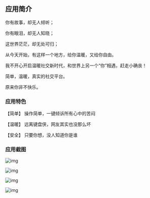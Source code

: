 ## 应用简介

你有故事，却无人倾听；

你有眼泪，却无人知晓；

这世界茫茫，却无处可归；

从今天开始，有这样一个地方，给你温暖，又给你自由。

我不开心开启温暖社交新时代，和世界上另一个“你”相遇，赶走小确丧！

简单，温暖，真实的社交平台。

原来你非不快乐。

### 应用特色

【简单】 操作简单，一键倾诉所有心中的苦闷

【温暖】 远离键盘侠，网友其实也没那么坏

【安全】 只要你想，没人知道你是谁

### 应用截图

![img](https://ws3.sinaimg.cn/large/006tNc79ly1fi34ypr160j30yi1pcwh1.jpg)

![img](https://ws3.sinaimg.cn/large/006tNc79ly1fi34yy27qsj30yi1pc40g.jpg)

![img](https://ws4.sinaimg.cn/large/006tNc79ly1fi34z3yw0aj30yi1pc0ua.jpg)

![img](https://ws2.sinaimg.cn/large/006tNc79ly1fi34za7gw1j30yi1pcdht.jpg)